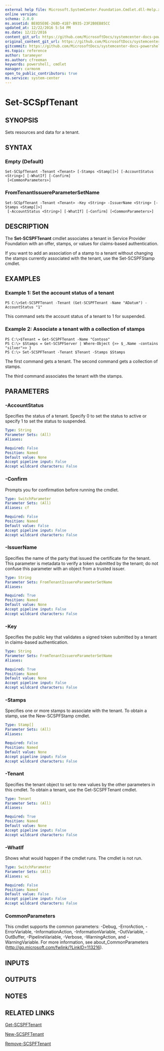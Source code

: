 ```yaml
---
external help file: Microsoft.SystemCenter.Foundation.Cmdlet.dll-Help.xml
online version: 
schema: 2.0.0
ms.assetid: BE8D5E0E-268D-41B7-B935-23F2B0EB85CC
updated_at: 12/22/2016 5:54 PM
ms.date: 12/22/2016
content_git_url: https://github.com/MicrosoftDocs/systemcenter-docs-powershell/blob/live/systemcenter-cmdlets/SystemCenter2016/ServiceProviderFoundation/vlatest/Set-SCSPFTenant.md
original_content_git_url: https://github.com/MicrosoftDocs/systemcenter-docs-powershell/blob/live/systemcenter-cmdlets/SystemCenter2016/ServiceProviderFoundation/vlatest/Set-SCSPFTenant.md
gitcommit: https://github.com/MicrosoftDocs/systemcenter-docs-powershell/blob/17c3a51bd892aad46c731d9f381f0704b4815004/systemcenter-cmdlets/SystemCenter2016/ServiceProviderFoundation/vlatest/Set-SCSPFTenant.md
ms.topic: reference
author: tarameyer
ms.author: cfreeman
keywords: powershell, cmdlet
manager: carmonm
open_to_public_contributors: true
ms.service: system-center
---
```


# Set-SCSpfTenant

## SYNOPSIS
Sets resources and data for a tenant.

## SYNTAX

### Empty (Default)
```
Set-SCSpfTenant -Tenant <Tenant> [-Stamps <Stamp[]>] [-AccountStatus <String>] [-WhatIf] [-Confirm]
 [<CommonParameters>]
```

### FromTenantIssuereParameterSetName
```
Set-SCSpfTenant -Tenant <Tenant> -Key <String> -IssuerName <String> [-Stamps <Stamp[]>]
 [-AccountStatus <String>] [-WhatIf] [-Confirm] [<CommonParameters>]
```

## DESCRIPTION
The **Set-SCSPFTenant** cmdlet associates a tenant in Service Provider Foundation with an offer, stamps, or values for claims-based authentication.

If you want to add an association of a stamp to a tenant without changing the stamps currently associated with the tenant, use the Set-SCSPFStamp cmdlet.

## EXAMPLES

### Example 1: Set the account status of a tenant
```
PS C:\>Set-SCSPFTenant -Tenant (Get-SCSPFTenant -Name "ADatum") -AccountStatus "1"
```

This command sets the account status of a tenant to 1 for suspended.

### Example 2: Associate a tenant with a collection of stamps
```
PS C:\>$Tenant = Get-SCSPFTenant -Name "Contoso"
PS C:\> $Stamps = Get-SCSPFServer | Where-Object {>> $_.Name -contains "silver">> }
PS C:\> Set-SCSPFTenant -Tenant $Tenant -Stamps $Stamps
```

The first command gets a tenant.
The second command gets a collection of stamps.

The third command associates the tenant with the stamps.

## PARAMETERS

### -AccountStatus
Specifies the status of a tenant.
Specify 0 to set the status to active or specify 1 to set the status to suspended.

```yaml
Type: String
Parameter Sets: (All)
Aliases: 

Required: False
Position: Named
Default value: None
Accept pipeline input: False
Accept wildcard characters: False
```

### -Confirm
Prompts you for confirmation before running the cmdlet.

```yaml
Type: SwitchParameter
Parameter Sets: (All)
Aliases: cf

Required: False
Position: Named
Default value: False
Accept pipeline input: False
Accept wildcard characters: False
```

### -IssuerName
Specifies the name of the party that issued the certificate for the tenant.
This parameter is metadata to verify a token submitted by the tenant; do not confuse this parameter with an object from a trusted issuer.

```yaml
Type: String
Parameter Sets: FromTenantIssuereParameterSetName
Aliases: 

Required: True
Position: Named
Default value: None
Accept pipeline input: False
Accept wildcard characters: False
```

### -Key
Specifies the public key that validates a signed token submitted by a tenant in claims-based authentication.

```yaml
Type: String
Parameter Sets: FromTenantIssuereParameterSetName
Aliases: 

Required: True
Position: Named
Default value: None
Accept pipeline input: False
Accept wildcard characters: False
```

### -Stamps
Specifies one or more stamps to associate with the tenant.
To obtain a stamp, use the New-SCSPFStamp cmdlet.

```yaml
Type: Stamp[]
Parameter Sets: (All)
Aliases: 

Required: False
Position: Named
Default value: None
Accept pipeline input: False
Accept wildcard characters: False
```

### -Tenant
Specifies the tenant object to set to new values by the other parameters in this cmdlet.
To obtain a tenant, use the Get-SCSPFTenant cmdlet.

```yaml
Type: Tenant
Parameter Sets: (All)
Aliases: 

Required: True
Position: Named
Default value: None
Accept pipeline input: False
Accept wildcard characters: False
```

### -WhatIf
Shows what would happen if the cmdlet runs.
The cmdlet is not run.

```yaml
Type: SwitchParameter
Parameter Sets: (All)
Aliases: wi

Required: False
Position: Named
Default value: False
Accept pipeline input: False
Accept wildcard characters: False
```

### CommonParameters
This cmdlet supports the common parameters: -Debug, -ErrorAction, -ErrorVariable, -InformationAction, -InformationVariable, -OutVariable, -OutBuffer, -PipelineVariable, -Verbose, -WarningAction, and -WarningVariable. For more information, see about_CommonParameters (http://go.microsoft.com/fwlink/?LinkID=113216).

## INPUTS

## OUTPUTS

## NOTES

## RELATED LINKS

[Get-SCSPFTenant](xref:SystemCenter2016/ServiceProviderFoundation/vlatest/Get-SCSPFTenant.md)

[New-SCSPFTenant](xref:SystemCenter2016/ServiceProviderFoundation/vlatest/New-SCSPFTenant.md)

[Remove-SCSPFTenant](xref:SystemCenter2016/ServiceProviderFoundation/vlatest/Remove-SCSPFTenant.md)


